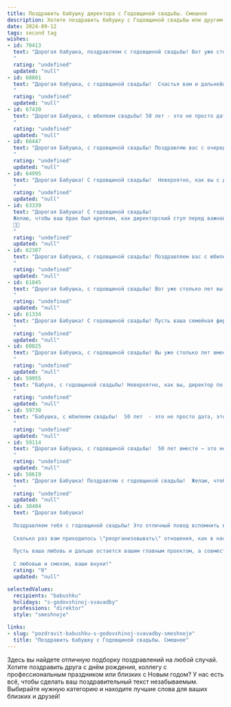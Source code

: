 ```yaml
---
title: Поздравить бабушку директора с Годовщиной свадьбы. Смешное
description: Хотите поздравить бабушку с Годовщиной свадьбы или другим праздником? Наш ИИ создаст незабываемое поздравление, а вы обязательно выделитесь среди других.  
date: 2024-09-12
tags: second tag
wishes:
- id: 70413
  text: "Дорогая бабушка, поздравляем с годовщиной свадьбы! Вот уже столько лет вы - пример крепкой, как директорский стул, семейной жизни. Желаем, чтобы ваша любовь продолжала цвести пышным цветником, как отчет об успехах на совещании!
  "
  rating: "undefined"
  updated: "null"
- id: 68801
  text: "Дорогая бабушка, с годовщиной свадьбы!  Счастья вам и дальнейшей процветающей империи, которую вы вместе создали! Пусть ваша любовь будет крепкой, как финансовый отчет, а семейные узы - как годовая прибыль!
  "
  rating: "undefined"
  updated: "null"
- id: 67430
  text: "Дорогая Бабушка, с юбилеем свадьбы! 50 лет - это не просто дата, это доказательство того, что ты и Дедушка умеете не только руководить, но и строить крепкие отношения. Пусть ваш \"директорский\" опыт приносит только радость и любовь!
  "
  rating: "undefined"
  updated: "null"
- id: 66447
  text: "Дорогая Бабушка, с годовщиной свадьбы! Поздравляю вас с очередным годом семейного директората! Желаю, чтобы ваши акции любви всегда котировались на высоком уровне, а дивиденды радости  неизменно росли!
  "
  rating: "undefined"
  updated: "null"
- id: 64995
  text: "Дорогая Бабушка! С годовщиной свадьбы!  Невероятно, как вы с дедушкой уже столько лет умудряетесь быть директором по семейным отношениям.  И, судя по всему, у вас золотые акции! 😜  Желаем вам ещё сто лет процветания в этой должности, а главное -  чтобы дивиденды от вашей любви были всегда высокими! 🥂
  "
  rating: "undefined"
  updated: "null"
- id: 63339
  text: "Дорогая Бабушка! С годовщиной свадьбы!
  Желаю, чтобы ваш брак был крепким, как директорский стул перед важной встречей, и чтобы любовь горела ярким пламенем, как отчет о годовой прибыли!
  🥳🥂
  "
  rating: "undefined"
  updated: "null"
- id: 62307
  text: "Дорогая Бабушка, с годовщиной свадьбы! Поздравляем вас с юбилеем, который, надеемся, будет таким же ярким и многогранным, как ваш профессиональный путь директора!  Желаем вам, чтобы все ваши решения в жизни были такими же верными, как ваши управленческие стратегии,  и чтобы ваш семейный бизнес процветал не меньше, чем ваш  концерн! 😊
  "
  rating: "undefined"
  updated: "null"
- id: 61845
  text: "Дорогая бабушка, с годовщиной свадьбы! Вот уже столько лет вы управляете этой большой семьей, как настоящий директор, только вместо совещаний - семейные обеды, а вместо отчётов - внуки! Желаем вам еще долгих лет счастья, любви и крепких нервов - ведь управлять такой большой компанией непросто! 😉
  "
  rating: "undefined"
  updated: "null"
- id: 61334
  text: "Дорогая Бабушка! С годовщиной свадьбы! Пусть ваша семейная фирма \"Директор и Директорша\" процветает еще много-много лет, а акционеры (то есть, мы) всегда будут получать только дивиденды в виде любви, счастья и вкусных пирожков!
  "
  rating: "undefined"
  updated: "null"
- id: 60825
  text: "Дорогая Бабушка, с годовщиной свадьбы! Вы уже столько лет вместе, что, наверное, даже директорское кресло не такое удобное, как быть рядом с любимым человеком! 😉 Желаю вам еще много счастливых лет, чтобы вы могли продолжать удивлять друг друга, как в первый день знакомства! 🎉
  "
  rating: "undefined"
  updated: "null"
- id: 59955
  text: "Бабуля, с годовщиной свадьбы! Невероятно, как вы, директор по семейному счастью, умудрились продержаться столько лет в этой непростой должности!  Желаем вам, чтобы ваш семейный бизнес процветал и дальше, принося только прибыль - любовь, радость и внуков!
  "
  rating: "undefined"
  updated: "null"
- id: 59730
  text: "Бабушка, с юбилеем свадьбы!  50 лет  - это не просто дата, это  целый век  любви,  терпения и, конечно же, мастерства в управлении домашним бизнесом.  Ты  -  директор семейной корпорации,  за эти годы выстроила  империю  из любви,  уютных  вечеров и внуков.   Желаю  тебе  еще  столько же   лет   счастливой  жизни  и   чтобы   твои   акционеры —   внуки   —  всегда   приносили   только   радость.
  "
  rating: "undefined"
  updated: "null"
- id: 59114
  text: "Дорогая Бабушка, с годовщиной свадьбы!  50 лет вместе – это не просто юбилей, это свидетельство того, что ты сумела не только не потерять голову, но и до сих пор управлять директором без единой жалобы! 😉  Желаю вам, как и прежде,  любви,  гармонии и  новых (и не очень) приключений!
  "
  rating: "undefined"
  updated: "null"
- id: 58619
  text: "Дорогая Бабушка! Поздравляю с годовщиной свадьбы!  Желаю, чтобы ваша любовь была крепче, чем старые советские диваны, а семейный бюджет –  прочнее, чем директорский сейф! 🥳
  "
  rating: "undefined"
  updated: "null"
- id: 38404
  text: "Дорогая бабушка!
  
  Поздравляем тебя с годовщиной свадьбы! Это отличный повод вспомнить все те годы, когда вы с дедом покоряли вершины совместной жизни, как директора на логистическом семинаре!
  
  Сколько раз вам приходилось \"реорганизовывать\" отношения, как в настоящем бизнесе, чтобы достичь желаемого результата! И где бы вы ни находились, всегда находили оптимальные решения — и сегодня вы показываете нам, как эффективно управлять семейным бюджетом и запасами варенья.
  
  Пусть ваша любовь и дальше остается вашим главным проектом, а совместные идеи взлетают, как хорошая презентация на важной встрече! Желаем вам новых \"инновационных\" идей, незабываемых моментов и, конечно же, здоровья, чтобы еще много лет праздновать ваши достижения вместе!
  
  С любовью и смехом, ваши внуки!"
  rating: "0"
  updated: "null"

selectedValues:
  recipients: "babushku"
  holidays: "s-godovshinoj-svavadby"
  professions: "direktor"
  style: "smeshnoje"

links:
- slug: "pozdravit-babushku-s-godovshinoj-svavadby-smeshnoje"
  title: "Поздравить бабушку с Годовщиной свадьбы. Смешное"
---
```


Здесь вы найдете отличную подборку поздравлений на любой случай. 
Хотите поздравить друга с днём рождения, коллегу с профессиональным праздником или близких с Новым годом? У нас есть всё, чтобы сделать ваш поздравительный текст незабываемым. Выбирайте нужную категорию и находите лучшие слова для ваших близких и друзей!
